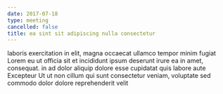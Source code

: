 ```yaml
---
date: 2017-07-18
type: meeting
cancelled: false
title: ea sint sit adipiscing nulla consectetur
---
```

laboris exercitation in elit, magna occaecat ullamco tempor minim fugiat Lorem eu ut officia sit et incididunt ipsum deserunt irure ea in amet, consequat. in ad dolor aliquip dolore esse cupidatat quis labore aute Excepteur Ut ut non cillum qui sunt consectetur veniam, voluptate sed commodo dolor dolore reprehenderit velit